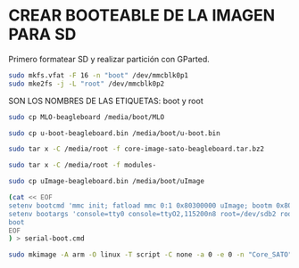 # CREAR BOOTEABLE DE LA IMAGEN PARA SD

Primero formatear SD y realizar partición con GParted.

``` sh
sudo mkfs.vfat -F 16 -n "boot" /dev/mmcblk0p1
sudo mke2fs -j -L "root" /dev/mmcblk0p2
```

SON LOS NOMBRES DE LAS ETIQUETAS: boot y root

``` sh
sudo cp MLO-beagleboard /media/boot/MLO

sudo cp u-boot-beagleboard.bin /media/boot/u-boot.bin

sudo tar x -C /media/root -f core-image-sato-beagleboard.tar.bz2

sudo tar x -C /media/root -f modules-

sudo cp uImage-beagleboard.bin /media/boot/uImage

(cat << EOF
setenv bootcmd 'mmc init; fatload mmc 0:1 0x80300000 uImage; bootm 0x80300000'
setenv bootargs 'console=tty0 console=ttyO2,115200n8 root=/dev/sdb2 rootwait rootfstype=ext3 ro'
boot
EOF
) > serial-boot.cmd

sudo mkimage -A arm -O linux -T script -C none -a 0 -e 0 -n "Core_SATO" -d ./serial-boot.cmd ./boot.scr
```
